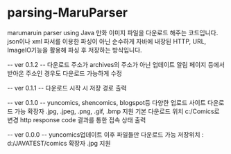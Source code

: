 # parsing-MaruParser
marumaruin parser using Java
만화 이미지 파일을 다운로드 해주는 코드입니다.
json이나 xml 파서를 이용한 파싱이 아닌 순수하게 자바에 내장된 HTTP, URL, ImageIO기능을 활용해 파싱 후 저장하는 방식입니다.


-- ver 0.1.2 --
다운로드 주소가 archives의 주소가 아닌 업데이트 알림 페이지 등에서 받아온 주소인 경우도 다운로드 가능하게 수정


-- ver 0.1.1 --
다운로드 시작 시 저장 경로 출력


-- ver 0.1.0 --
yuncomics, shencomics, blogspot등 다양한 업로드 사이트 다운로드 가능
확장자 .jpg, .jpeg, .png, .gif, .bmp 지원
기본 다운로드 위치 c:/Comics로 변경
http response code 결과를 통한 접속 상태 출력


-- ver 0.0.0 --
yuncomics업데이트 이후 파일들만 다운로드 가능
저장위치 : d:/JAVATEST/comics
확장자 .jpg 지원
